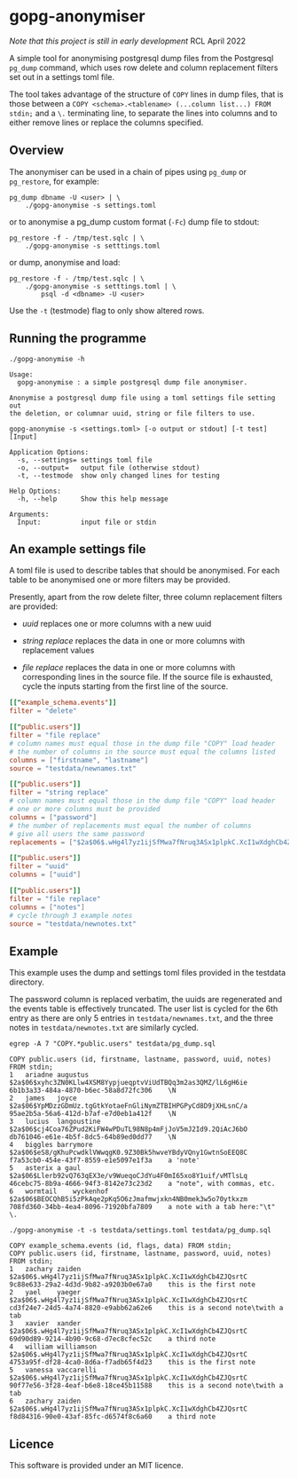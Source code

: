 # gopg-anonymiser

_Note that this project is still in early development_ RCL April 2022

A simple tool for anonymising postgresql dump files from the Postgresql
`pg_dump` command, which uses row delete and column replacement filters
set out in a settings toml file.

The tool takes advantage of the structure of `COPY` lines in dump files,
that is those between a `COPY <schema>.<tablename> (...column list...)
FROM stdin;` and a `\.` terminating line, to separate the lines into
columns and to either remove lines or replace the columns specified.

## Overview

The anonymiser can be used in a chain of pipes using `pg_dump` or
`pg_restore`, for example:

    pg_dump dbname -U <user> | \
        ./gopg-anonymise -s settings.toml

or to anonymise a pg\_dump custom format (`-Fc`) dump file to stdout:

    pg_restore -f - /tmp/test.sqlc | \
        ./gopg-anonymise -s setttings.toml

or dump, anonymise and load:

    pg_restore -f - /tmp/test.sqlc | \
        ./gopg-anonymise -s setttings.toml | \
            psql -d <dbname> -U <user>

Use the `-t` (testmode) flag to only show altered rows.

## Running the programme

	./gopg-anonymise -h

	Usage:
	  gopg-anonymise : a simple postgresql dump file anonymiser.

	Anonymise a postgresql dump file using a toml settings file setting out
	the deletion, or columnar uuid, string or file filters to use.

	gopg-anonymise -s <settings.toml> [-o output or stdout] [-t test] [Input]

	Application Options:
	  -s, --settings= settings toml file
	  -o, --output=   output file (otherwise stdout)
	  -t, --testmode  show only changed lines for testing

	Help Options:
	  -h, --help      Show this help message

	Arguments:
	  Input:          input file or stdin

## An example settings file

A toml file is used to describe tables that should be anonymised. For
each table to be anonymised one or more filters may be provided.

Presently, apart from the row delete filter, three column replacement
filters are provided:

- *uuid* replaces one or more columns with a new uuid

- *string replace* replaces the data in one or more columns with
  replacement values

- *file replace* replaces the data in one or more columns with
  corresponding lines in the source file. If the source file is
  exhausted, cycle the inputs starting from the first line of the
  source.

```toml
[["example_schema.events"]]
filter = "delete"

[["public.users"]]
filter = "file replace"
# column names must equal those in the dump file "COPY" load header
# the number of columns in the source must equal the columns listed
columns = ["firstname", "lastname"]
source = "testdata/newnames.txt"

[["public.users"]]
filter = "string replace"
# column names must equal those in the dump file "COPY" load header
# one or more columns must be provided
columns = ["password"]
# the number of replacements must equal the number of columns
# give all users the same password
replacements = ["$2a$06$.wHg4l7yz1ijSfMwa7fNruq3ASx1plpkC.XcI1wXdghCb4ZJQsrtC"]

[["public.users"]]
filter = "uuid"
columns = ["uuid"]

[["public.users"]]
filter = "file replace"
columns = ["notes"]
# cycle through 3 example notes
source = "testdata/newnotes.txt"
```

## Example

This example uses the dump and settings toml files provided in the
testdata directory.

The password column is replaced verbatim, the uuids are regenerated and
the events table is effectively truncated. The user list is cycled for
the 6th entry as there are only 5 entries in `testdata/newnames.txt`,
and the three notes in `testdata/newnotes.txt` are similarly cycled.

```
egrep -A 7 "COPY.*public.users" testdata/pg_dump.sql

COPY public.users (id, firstname, lastname, password, uuid, notes) FROM stdin;
1	ariadne	augustus	$2a$06$xyhc3ZN0KLlw4XSM8YypjueqptvViUdTBQq3m2as3QMZ/lL6gH6ie	6b1b3a33-484a-4870-b6ec-58a8d72fc306	\N
2	james	joyce	$2a$06$YpMDzzGDmUz.tgGtkYotaeFnGliNymZTBIHPGPyCd8D9jXHLsnC/a	95ae2b5a-56a6-412d-b7af-e7d0eb1a412f	\N
3	lucius	langoustine	$2a$06$cj4Coa76ZPud2KiFW4wPDuTL98N8p4mFjJoV5mJ2Id9.2QiAcJ6bO	db761046-e61e-4b5f-8dc5-64b89ed0dd77	\N
4	biggles	barrymore	$2a$06$eS8/gKhuPcwdklVWwqgK0.9Z30Bk5hwveYBdyVQny1GwtnSoEEQ8C	f7a53cb0-454e-43f7-8559-e1e5097e1f3a	a 'note'
5	asterix	a gaul	$2a$06$Llerb92vQ763qEX3e/v9WueqoCJdYu4F0mI65xo8Y1uif/vMTlsLq	46cebc75-8b9a-4666-94f3-8142e73c23d2	a "note", with commas, etc.
6	wormtail	wyckenhof	$2a$06$BEOCQhB5i5zPkAqe2pKq5O6zJmafmwjxkn4NB0mek3w5o70ytkxzm	708fd360-34bb-4ea4-8096-71920bfa7809	a note with a tab here:"\t"
\.

./gopg-anonymise -t -s testdata/settings.toml testdata/pg_dump.sql

COPY example_schema.events (id, flags, data) FROM stdin;
COPY public.users (id, firstname, lastname, password, uuid, notes) FROM stdin;
1	zachary	zaiden	$2a$06$.wHg4l7yz1ijSfMwa7fNruq3ASx1plpkC.XcI1wXdghCb4ZJQsrtC	9c88e633-29a2-4d3d-9b82-a9203b0e67a0	this is the first note
2	yael	yaeger	$2a$06$.wHg4l7yz1ijSfMwa7fNruq3ASx1plpkC.XcI1wXdghCb4ZJQsrtC	cd3f24e7-24d5-4a74-8820-e9abb62a62e6	this is a second note\twith a tab
3	xavier	xander	$2a$06$.wHg4l7yz1ijSfMwa7fNruq3ASx1plpkC.XcI1wXdghCb4ZJQsrtC	69d90d89-9214-4b90-9c68-d7ec8cfec52c	a third note
4	william	williamson	$2a$06$.wHg4l7yz1ijSfMwa7fNruq3ASx1plpkC.XcI1wXdghCb4ZJQsrtC	4753a95f-df28-4ca0-8d6a-f7adb65f4d23	this is the first note
5	vanessa	vaccarelli	$2a$06$.wHg4l7yz1ijSfMwa7fNruq3ASx1plpkC.XcI1wXdghCb4ZJQsrtC	90f77e56-3f28-4eaf-b6e8-18ce45b11588	this is a second note\twith a tab
6	zachary	zaiden	$2a$06$.wHg4l7yz1ijSfMwa7fNruq3ASx1plpkC.XcI1wXdghCb4ZJQsrtC	f8d84316-90e0-43af-85fc-d6574f8c6a60	a third note
```

## Licence

This software is provided under an MIT licence.
